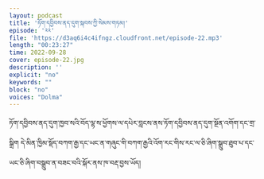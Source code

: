 ```yaml
---
layout: podcast
title: 'ཏོག་དབྱིབས་ནད་དུག་སྐབས་ཀྱི་སེམས་གཏམ།'
episode: '༢༢'
file: 'https://d3aq6i4c4ifngz.cloudfront.net/episode-22.mp3'
length: "00:23:27"
time: 2022-09-28
cover: episode-22.jpg
description: ''
explicit: "no"
keywords: ""
block: "no"
voices: "Dolma"
---
```

 ཏོག་དབྱིབས་ནད་དུག་ཁྱབ་སའི་བོད་ལྷ་ས་ཕྱོགས་ལ་དཔེར་བླངས་ནས་ཏོག་དབྱིབས་ནད་དུག་སྔོན་འགོག་དང་གྲ་སྒྲིག དེ་མིན་ཁྱིམ་སྡོད་བཀག་རྒྱ་དང་ཡང་ན་གཞུང་གི་བཀག་རྒྱའི་འོག་རང་གིས་རང་ལ་ཅི་ཞིག་སྒྲུབ་ཐུབ་པ་དང་ཡང་ཅི་ཞིག་བསྒྲུབ་ན་བཟང་བའི་སྐོར་ནས་ཁ་བརྡ་བྱས་ཡོད།
